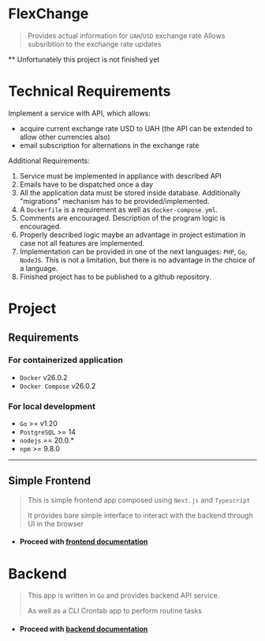 # FlexChange

> Provides actual information for `UAH`/`USD` exchange rate 
> Allows subsribtion to the exchange rate updates

** Unfortunately this project is not finished yet


# Technical Requirements

Implement a service with API, which allows:
- acquire current exchange rate USD to UAH (the API can be extended to allow other currencies also)
- email subscription for alternations in the exchange rate


Additional Requirements:
1. Service must be implemented in appliance with described API
2. Emails have to be dispatched once a day
3. All the application data must be stored inside database. Additionally "migrations" mechanism has to be provided/implemented.
4. A `Dockerfile` is a requirement as well as `docker-compose.yml`.
5. Comments are encouraged. Description of the program logic is encouraged.
6. Properly described logic maybe an advantage in project estimation in case not all features are implemented.
7. Implementation can be provided in one of the next languages: `PHP`, `Go`, `NodeJS`. This is not a limitation, but there is no advantage in the choice of a language.
8. Finished project has to be published to a github repository.


# Project


## Requirements
### For containerized application
- `Docker` v26.0.2
- `Docker Compose` v26.0.2

### For local development
- `Go` >= v1.20
- `PostgreSQL` >= 14
- `nodejs` == 20.0.*
- `npm` >= 9.8.0

---
## Simple Frontend
> This is simple frontend app composed using `Next.js` and `Typescript`
>
> It provides bare simple interface to interact with the backend through UI in the browser

- #### Proceed with [frontend documentation](frontend/)


# Backend
> This app is written in `Go` and provides backend API service.
>
> As well as a CLI Crontab app to perform routine tasks

- #### Proceed with [backend documentation](backend/)
